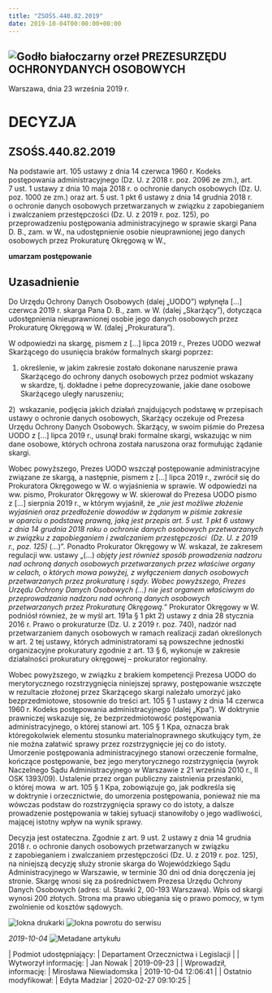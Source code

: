 ```yaml
---
title: "ZSOŚS.440.82.2019"
date: 2019-10-04T00:00:00+00:00
---
```



![Godło białoczarny orzeł](/bundles/app/img/orzeł2.png)
PREZESURZĘDU OCHRONYDANYCH OSOBOWYCH
------------------------------------




 Warszawa, dnia 23
 września
 2019 r.
 


 DECYZJA
=========


ZSOŚS.440.82.2019
-----------------


Na podstawie art. 105 ustawy z dnia 14 czerwca 1960 r. Kodeks postępowania administracyjnego (Dz. U. z 2018 r. poz. 2096 ze zm.), art. 7 ust. 1 ustawy z dnia 10 maja 2018 r. o ochronie danych osobowych (Dz. U. poz. 1000 ze zm.) oraz art. 5 ust. 1 pkt 6 ustawy z dnia 14 grudnia 2018 r. o ochronie danych osobowych przetwarzanych w związku z zapobieganiem i zwalczaniem przestępczości (Dz. U. z 2019 r. poz. 125), po przeprowadzeniu postępowania administracyjnego w sprawie skargi Pana D. B., zam. w W., na udostępnienie osobie nieuprawnionej jego danych osobowych przez Prokuraturę Okręgową w W.,



**umarzam postępowanie**


**Uzasadnienie**
----------------


Do Urzędu Ochrony Danych Osobowych (dalej „UODO”) wpłynęła [...] czerwca 2019 r. skarga Pana D. B., zam. w W. (dalej „Skarżący”), dotycząca udostępnienia nieuprawnionej osobie jego danych osobowych przez Prokuraturę Okręgową w W. (dalej „Prokuratura”).


W odpowiedzi na skargę, pismem z [...] lipca 2019 r., Prezes UODO wezwał Skarżącego do usunięcia braków formalnych skargi poprzez:


1) określenie, w jakim zakresie zostało dokonane naruszenie prawa Skarżącego do ochrony danych osobowych przez podmiot wskazany w skardze, tj. dokładne i pełne doprecyzowanie, jakie dane osobowe Skarżącego uległy naruszeniu;


2)  wskazanie, podjęcia jakich działań znajdujących podstawę w przepisach ustawy o ochronie danych osobowych, Skarżący oczekuje od Prezesa Urzędu Ochrony Danych Osobowych. Skarżący, w swoim piśmie do Prezesa UODO z [...] lipca 2019 r., usunął braki formalne skargi, wskazując w nim dane osobowe, których ochrona została naruszona oraz formułując żądanie skargi.


Wobec powyższego, Prezes UODO wszczął postępowanie administracyjne związane ze skargą, a następnie, pismem z [...] lipca 2019 r., zwrócił się do Prokuratora Okręgowego w W. o wyjaśnienia w sprawie. W odpowiedzi na ww. pismo, Prokurator Okręgowy w W. skierował do Prezesa UODO pismo z [...] sierpnia 2019 r., w którym wyjaśnił, że „*nie jest możliwe złożenie wyjaśnień oraz przedłożenie dowodów w żądanym w piśmie zakresie w oparciu o podstawę prawną, jaką jest przepis art. 5 ust. 1 pkt 6 ustawy z dnia 14 grudnia 2018 roku o ochronie danych osobowych przetwarzanych w związku z zapobieganiem i zwalczaniem przestępczości  (Dz. U. z 2019 r., poz. 125)* (…)”. Ponadto Prokurator Okręgowy w W. wskazał, że zakresem regulacji ww. ustawy „(…) *objęty jest również sposób prowadzenia nadzoru nad ochroną danych osobowych przetwarzanych przez właściwe organy w celach, o których mowa powyżej, z wyłączeniem danych osobowych przetwarzanych przez prokuraturę i sądy. Wobec powyższego, Prezes Urzędu Ochrony Danych Osobowych (…) nie jest organem właściwym do przeprowadzania nadzoru nad ochroną danych osobowych przetwarzanych przez Prokuraturę Okręgową.*” Prokurator Okręgowy w W. podniósł również, że w myśl art. 191a § 1 pkt 2) ustawy z dnia 28 stycznia 2016 r. Prawo o prokuraturze (Dz. U. z 2019 r. poz. 740), nadzór nad przetwarzaniem danych osobowych w ramach realizacji zadań określonych w art. 2 tej ustawy, których administratorami są powszechne jednostki organizacyjne prokuratury zgodnie z art. 13 § 6, wykonuje w zakresie działalności prokuratury okręgowej – prokurator regionalny.


Wobec powyższego, w związku z brakiem kompetencji Prezesa UODO do merytorycznego rozstrzygnięcia niniejszej sprawy, postępowanie wszczęte w rezultacie złożonej przez Skarżącego skargi należało umorzyć jako bezprzedmiotowe, stosownie do treści art. 105 § 1 ustawy z dnia 14 czerwca 1960 r. Kodeks postępowania administracyjnego (dalej „Kpa”). W doktrynie prawniczej wskazuje się, że bezprzedmiotowość postępowania administracyjnego, o której stanowi art. 105 § 1 Kpa, oznacza brak któregokolwiek elementu stosunku materialnoprawnego skutkujący tym, że nie można załatwić sprawy przez rozstrzygnięcie jej co do istoty. Umorzenie postępowania administracyjnego stanowi orzeczenie formalne, kończące postępowanie, bez jego merytorycznego rozstrzygnięcia (wyrok Naczelnego Sądu Administracyjnego w Warszawie z 21 września 2010 r., II OSK 1393/09). Ustalenie przez organ publiczny zaistnienia przesłanki, o której mowa  w art. 105 § 1 Kpa, zobowiązuje go, jak podkreśla się w doktrynie i orzecznictwie, do umorzenia postępowania, ponieważ nie ma wówczas podstaw do rozstrzygnięcia sprawy co do istoty, a dalsze prowadzenie postępowania w takiej sytuacji stanowiłoby o jego wadliwości, mającej istotny wpływ na wynik sprawy.


Decyzja jest ostateczna. Zgodnie z art. 9 ust. 2 ustawy z dnia 14 grudnia 2018 r. o ochronie danych osobowych przetwarzanych w związku z zapobieganiem i zwalczaniem przestępczości (Dz. U. z 2019 r. poz. 125), na niniejszą decyzję służy stronie skarga do Wojewódzkiego Sądu Administracyjnego w Warszawie, w terminie 30 dni od dnia doręczenia jej stronie. Skargę wnosi się za pośrednictwem Prezesa Urzędu Ochrony Danych Osobowych (adres: ul. Stawki 2, 00-193 Warszawa). Wpis od skargi wynosi 200 złotych. Strona ma prawo ubiegania się o prawo pomocy, w tym zwolnienie od kosztów sądowych.



![Iokna drukarki](/bundles/app/img/ico/print.svg "Kliknij aby zobaczyć wersję do wydruku.")
![Iokna powrotu do serwisu](/bundles/app/img/ico/back.svg "Kliknij aby wrócić do normalnej wersji serwisu.")


*2019-10-04*
![Metadane artykułu](/bundles/app/img/metadane-s3.png "Metadane artykułu")




| Podmiot udostępniający: | Departament Orzecznictwa i Legislacji |
| Wytworzył informację: | Jan Nowak | 2019-09-23 |
| Wprowadził‚ informację: | Mirosława Niewiadomska | 2019-10-04 12:06:41 |
| Ostatnio modyfikował: | Edyta Madziar | 2020-02-27 09:10:25 |


